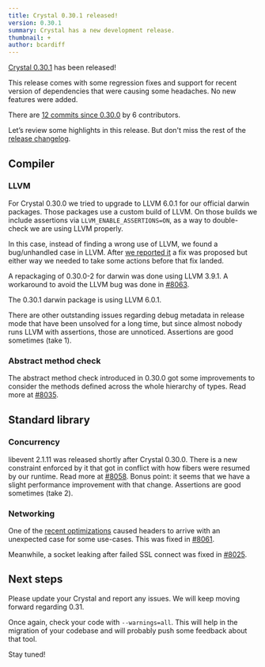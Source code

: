 ```yaml
---
title: Crystal 0.30.1 released!
version: 0.30.1
summary: Crystal has a new development release.
thumbnail: +
author: bcardiff
---
```


[Crystal 0.30.1](https://github.com/crystal-lang/crystal/releases/tag/0.30.1) has been released!

This release comes with some regression fixes and support for recent version of dependencies that were causing some headaches. No new features were added.

There are [12 commits since 0.30.0](https://github.com/crystal-lang/crystal/compare/0.30.0...0.30.1) by 6 contributors.

Let’s review some highlights in this release. But don't miss the rest of the [release changelog](https://github.com/crystal-lang/crystal/releases/tag/0.30.1).

## Compiler

### LLVM

For Crystal 0.30.0 we tried to upgrade to LLVM 6.0.1 for our official darwin packages. Those packages use a custom build of LLVM. On those builds we include assertions via `LLVM_ENABLE_ASSERTIONS=ON`, as a way to double-check we are using LLVM properly.

In this case, instead of finding a wrong use of LLVM, we found a bug/unhandled case in LLVM.  After [we reported it](https://bugs.llvm.org/show_bug.cgi?id=42932) a fix was proposed but either way we needed to take some actions before that fix landed.

A repackaging of 0.30.0-2 for darwin was done using LLVM 3.9.1. A workaround to avoid the LLVM bug was done in [#8063](https://github.com/crystal-lang/crystal/pull/8063).

The 0.30.1 darwin package is using LLVM 6.0.1.

There are other outstanding issues regarding debug metadata in release mode that have been unsolved for a long time, but since almost nobody runs LLVM with assertions, those are unnoticed. Assertions are good sometimes (take 1).

### Abstract method check

The abstract method check introduced in 0.30.0 got some improvements to consider the methods defined across the whole hierarchy of types. Read more at [#8035](https://github.com/crystal-lang/crystal/pull/8035).

## Standard library

### Concurrency

libevent 2.1.11 was released shortly after Crystal 0.30.0. There is a new constraint enforced by it that got in conflict with how fibers were resumed by our runtime. Read more at [#8058](https://github.com/crystal-lang/crystal/pull/8058). Bonus point: it seems that we have a slight performance improvement with that change. Assertions are good sometimes (take 2).

### Networking

One of the [recent optimizations](https://github.com/crystal-lang/crystal/pull/8002) caused headers to arrive with an unexpected case for some use-cases. This was fixed in [#8061](https://github.com/crystal-lang/crystal/pull/8061).

Meanwhile, a socket leaking after failed SSL connect was fixed in [#8025](https://github.com/crystal-lang/crystal/pull/8025).

## Next steps

Please update your Crystal and report any issues. We will keep moving forward regarding 0.31.

Once again, check your code with `--warnings=all`. This will help in the migration of your codebase and will probably push some feedback about that tool.

Stay tuned!
